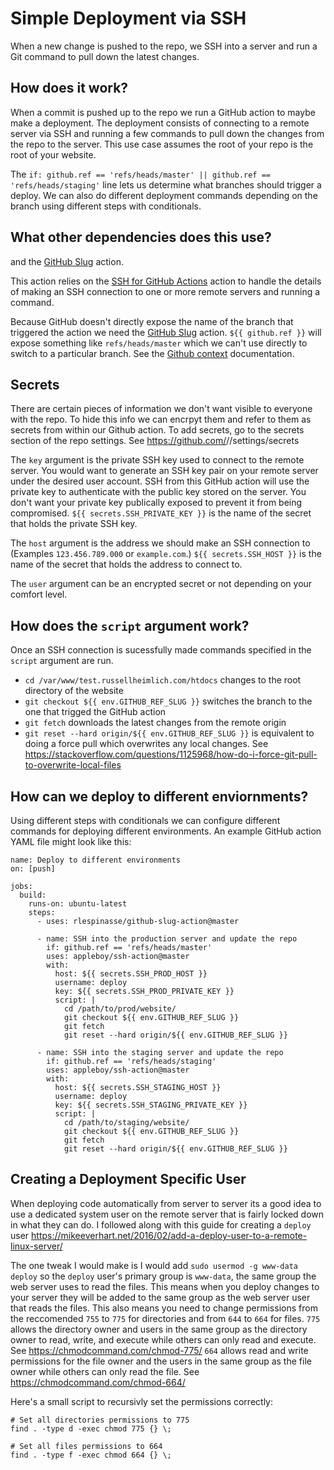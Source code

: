 # Simple Deployment via SSH

When a new change is pushed to the repo, we SSH into a server and run a Git command to pull down the latest changes.

## How does it work?
When a commit is pushed up to the repo we run a GitHub action to maybe make a deployment. The deployment consists of connecting to a remote server via SSH and running a few commands to pull down the changes from the repo to the server. This use case assumes the root of your repo is the root of your website.

The `if: github.ref == 'refs/heads/master' || github.ref == 'refs/heads/staging'` line lets us determine what branches should trigger a deploy. We can also do different deployment commands depending on the branch using different steps with conditionals.

## What other dependencies does this use?
 and the [GitHub Slug](https://github.com/rlespinasse/github-slug-action) action.

This action relies on the [SSH for GitHub Actions](https://github.com/marketplace/actions/ssh-remote-commands) action to handle the details of making an SSH connection to one or more remote servers and running a command.

Because GitHub doesn't directly expose the name of the branch that triggered the action we need the [GitHub Slug](https://github.com/rlespinasse/github-slug-action) action. `${{ github.ref }}` will expose something like `refs/heads/master` which we can't use directly to switch to a particular branch. See the [Github context](https://help.github.com/en/actions/automating-your-workflow-with-github-actions/contexts-and-expression-syntax-for-github-actions#github-context) documentation.

## Secrets

There are certain pieces of information we don't want visible to everyone with the repo. To hide this info we can encrpyt them and refer to them as secrets from within our Github action. To add secrets, go to the secrets section of the repo settings. See https://github.com/<Github User Name>/<Repo Name>/settings/secrets

The `key` argument is the private SSH key used to connect to the remote server. You would want to generate an SSH key pair on your remote server under the desired user account. SSH from this GitHub action will use the private key to authenticate with the public key stored on the server. You don't want your private key publically exposed to prevent it from being compromised. `${{ secrets.SSH_PRIVATE_KEY }}` is the name of the secret that holds the private SSH key.

The `host` argument is the address we should make an SSH connection to (Examples `123.456.789.000` or `example.com`.) `${{ secrets.SSH_HOST }}` is the name of the secret that holds the address to connect to.

The `user` argument can be an encrypted secret or not depending on your comfort level.

## How does the `script` argument work?

Once an SSH connection is sucessfully made commands specified in the `script` argument are run.

 - `cd /var/www/test.russellheimlich.com/htdocs` changes to the root directory of the website
 - `git checkout ${{ env.GITHUB_REF_SLUG }}` switches the branch to the one that trigged the GitHub action
 - `git fetch` downloads the latest changes from the remote origin
 - `git reset --hard origin/${{ env.GITHUB_REF_SLUG }}` is equivalent to doing a force pull which overwrites any local changes. See https://stackoverflow.com/questions/1125968/how-do-i-force-git-pull-to-overwrite-local-files


## How can we deploy to different enviornments?
Using different steps with conditionals we can configure different commands for deploying different environments. An example GitHub action YAML file might look like this:

```
name: Deploy to different environments
on: [push]

jobs:
  build:
    runs-on: ubuntu-latest
    steps:
      - uses: rlespinasse/github-slug-action@master

      - name: SSH into the production server and update the repo
        if: github.ref == 'refs/heads/master'
        uses: appleboy/ssh-action@master
        with:
          host: ${{ secrets.SSH_PROD_HOST }}
          username: deploy
          key: ${{ secrets.SSH_PROD_PRIVATE_KEY }}
          script: |
            cd /path/to/prod/website/
            git checkout ${{ env.GITHUB_REF_SLUG }}
            git fetch
            git reset --hard origin/${{ env.GITHUB_REF_SLUG }}

      - name: SSH into the staging server and update the repo
        if: github.ref == 'refs/heads/staging'
        uses: appleboy/ssh-action@master
        with:
          host: ${{ secrets.SSH_STAGING_HOST }}
          username: deploy
          key: ${{ secrets.SSH_STAGING_PRIVATE_KEY }}
          script: |
            cd /path/to/staging/website/
            git checkout ${{ env.GITHUB_REF_SLUG }}
            git fetch
            git reset --hard origin/${{ env.GITHUB_REF_SLUG }}
```

## Creating a Deployment Specific User
When deploying code automatically from server to server its a good idea to use a dedicated system user on the remote server that is fairly locked down in what they can do. I followed along with this guide for creating a `deploy` user https://mikeeverhart.net/2016/02/add-a-deploy-user-to-a-remote-linux-server/

The one tweak I would make is I would add `sudo usermod -g www-data deploy` so the `deploy` user's primary group is `www-data`, the same group the web server uses to read the files. This means when you deploy changes to your server they will be added to the same group as the web server user that reads the files. This also means you need to change permissions from the reccomended `755` to `775` for directories and from `644` to `664` for files. `775` allows the directory owner and users in the same group as the directory owner to read, write, and execute while others can only read and execute. See https://chmodcommand.com/chmod-775/ `664` allows read and write permissions for the file owner and the users in the same group as the file owner while others can only read the file. See https://chmodcommand.com/chmod-664/

Here's a small script to recursivly set the permissions correctly:

```
# Set all directories permissions to 775
find . -type d -exec chmod 775 {} \;

# Set all files permissions to 664
find . -type f -exec chmod 664 {} \;
```
